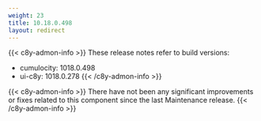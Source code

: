 ```yaml
---
weight: 23
title: 10.18.0.498
layout: redirect
---
```


{{< c8y-admon-info >}}
These release notes refer to build versions:
- cumulocity: 1018.0.498
- ui-c8y: 1018.0.278
{{< /c8y-admon-info >}}

{{< c8y-admon-info >}}
There have not been any significant improvements or fixes related to this component since the last Maintenance release.
{{< /c8y-admon-info >}}
